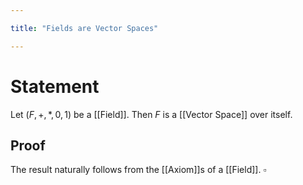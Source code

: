 ```yaml
---

title: "Fields are Vector Spaces"

---
```

# Statement
Let $(F, +, *, 0, 1)$ be a [[Field]]. Then $F$ is a [[Vector Space]] over itself.

## Proof
The result naturally follows from the [[Axiom]]s of a [[Field]]. $\square$